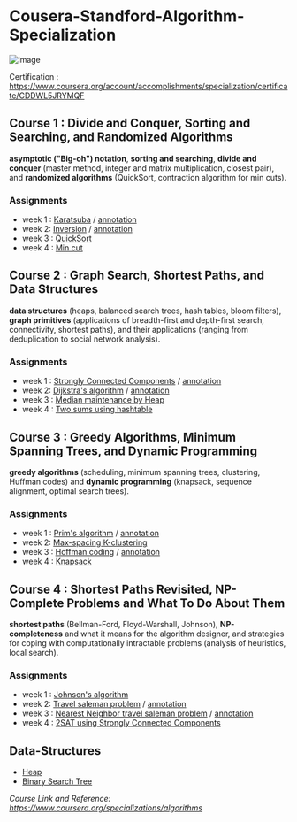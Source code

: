 # Cousera-Standford-Algorithm-Specialization
![image](https://encrypted-tbn0.gstatic.com/images?q=tbn%3AANd9GcSueWZLg1z3GqeAljvJ-J26xNXAzZgqWw3BYA&usqp=CAU)     

Certification : https://www.coursera.org/account/accomplishments/specialization/certificate/CDDWL5JRYMQF

## Course 1 : Divide and Conquer, Sorting and Searching, and Randomized Algorithms
**asymptotic ("Big-oh") notation**, **sorting and searching**, **divide and conquer** (master method, integer and matrix multiplication, closest pair), and **randomized algorithms** (QuickSort, contraction algorithm for min cuts).
### Assignments
- week 1 : [Karatsuba](https://github.com/Chang-Chia-Chi/Cousera-Standford-Algorithm-Specialization/tree/main/Divide%20and%20Conquer%2C%20Sorting%20and%20Searching%2C%20and%20Randomized%20Algorithms/week1) / [annotation](https://github.com/Chang-Chia-Chi/Cousera-Standford-Algorithm-Specialization/blob/main/Divide%20and%20Conquer%2C%20Sorting%20and%20Searching%2C%20and%20Randomized%20Algorithms/week1/Karatsuba.pdf)
- week 2: [Inversion](https://github.com/Chang-Chia-Chi/Cousera-Standford-Algorithm-Specialization/tree/main/Divide%20and%20Conquer%2C%20Sorting%20and%20Searching%2C%20and%20Randomized%20Algorithms/week2) / [annotation](https://github.com/Chang-Chia-Chi/Cousera-Standford-Algorithm-Specialization/blob/main/Divide%20and%20Conquer%2C%20Sorting%20and%20Searching%2C%20and%20Randomized%20Algorithms/week2/Inversion.pdf)
- week 3 : [QuickSort](https://github.com/Chang-Chia-Chi/Cousera-Standford-Algorithm-Specialization/tree/main/Divide%20and%20Conquer%2C%20Sorting%20and%20Searching%2C%20and%20Randomized%20Algorithms/week3)
- week 4 : [Min cut](https://github.com/Chang-Chia-Chi/Cousera-Standford-Algorithm-Specialization/tree/main/Divide%20and%20Conquer%2C%20Sorting%20and%20Searching%2C%20and%20Randomized%20Algorithms/week4)

## Course 2 : Graph Search, Shortest Paths, and Data Structures
**data structures** (heaps, balanced search trees, hash tables, bloom filters), **graph primitives** (applications of breadth-first and depth-first search, connectivity, shortest paths), and their applications (ranging from deduplication to social network analysis).
### Assignments
- week 1 : [Strongly Connected Components](https://github.com/Chang-Chia-Chi/Cousera-Standford-Algorithm-Specialization/tree/main/Graph%20Search%2C%20Shortest%20Paths%2C%20and%20Data%20Structures/week1) / [annotation](https://github.com/Chang-Chia-Chi/Cousera-Standford-Algorithm-Specialization/blob/main/Graph%20Search%2C%20Shortest%20Paths%2C%20and%20Data%20Structures/week1/SCC.pdf)
- week 2: [Dijkstra's algorithm](https://github.com/Chang-Chia-Chi/Cousera-Standford-Algorithm-Specialization/tree/main/Graph%20Search%2C%20Shortest%20Paths%2C%20and%20Data%20Structures/week2) / [annotation](https://github.com/Chang-Chia-Chi/Cousera-Standford-Algorithm-Specialization/blob/main/Graph%20Search%2C%20Shortest%20Paths%2C%20and%20Data%20Structures/week2/Dijkstra.pdf)
- week 3 : [Median maintenance by Heap](https://github.com/Chang-Chia-Chi/Cousera-Standford-Algorithm-Specialization/tree/main/Graph%20Search%2C%20Shortest%20Paths%2C%20and%20Data%20Structures/week3)
- week 4 : [Two sums using hashtable](https://github.com/Chang-Chia-Chi/Cousera-Standford-Algorithm-Specialization/tree/main/Graph%20Search%2C%20Shortest%20Paths%2C%20and%20Data%20Structures/week4)

## Course 3 : Greedy Algorithms, Minimum Spanning Trees, and Dynamic Programming
**greedy algorithms** (scheduling, minimum spanning trees, clustering, Huffman codes) and **dynamic programming** (knapsack, sequence alignment, optimal search trees).
### Assignments
- week 1 : [Prim's algorithm](https://github.com/Chang-Chia-Chi/Cousera-Standford-Algorithm-Specialization/tree/main/Greedy%20Algorithms%2C%20Minimum%20Spanning%20Trees%2C%20and%20Dynamic%20Programming/week1) / [annotation](https://github.com/Chang-Chia-Chi/Cousera-Standford-Algorithm-Specialization/blob/main/Greedy%20Algorithms%2C%20Minimum%20Spanning%20Trees%2C%20and%20Dynamic%20Programming/week1/Prim.pdf)
- week 2: [Max-spacing K-clustering](https://github.com/Chang-Chia-Chi/Cousera-Standford-Algorithm-Specialization/tree/main/Greedy%20Algorithms%2C%20Minimum%20Spanning%20Trees%2C%20and%20Dynamic%20Programming/week2)
- week 3 : [Hoffman coding](https://github.com/Chang-Chia-Chi/Cousera-Standford-Algorithm-Specialization/tree/main/Greedy%20Algorithms%2C%20Minimum%20Spanning%20Trees%2C%20and%20Dynamic%20Programming/week3) / [annotation](https://github.com/Chang-Chia-Chi/Cousera-Standford-Algorithm-Specialization/blob/main/Greedy%20Algorithms%2C%20Minimum%20Spanning%20Trees%2C%20and%20Dynamic%20Programming/week3/Hoffman.pdf)
- week 4 : [Knapsack](https://github.com/Chang-Chia-Chi/Cousera-Standford-Algorithm-Specialization/tree/main/Greedy%20Algorithms%2C%20Minimum%20Spanning%20Trees%2C%20and%20Dynamic%20Programming/week4)

## Course 4 : Shortest Paths Revisited, NP-Complete Problems and What To Do About Them
**shortest paths** (Bellman-Ford, Floyd-Warshall, Johnson), **NP-completeness** and what it means for the algorithm designer, and strategies for coping with computationally intractable problems (analysis of heuristics, local search).
### Assignments
- week 1 : [Johnson's algorithm](https://github.com/Chang-Chia-Chi/Cousera-Standford-Algorithm-Specialization/tree/main/Shortest%20Paths%20Revisited%2C%20NP-Complete%20Problems%20and%20What%20To%20Do%20About%20Them/week1)
- week 2: [Travel saleman problem](https://github.com/Chang-Chia-Chi/Cousera-Standford-Algorithm-Specialization/tree/main/Shortest%20Paths%20Revisited%2C%20NP-Complete%20Problems%20and%20What%20To%20Do%20About%20Them/week2) / [annotation](https://github.com/Chang-Chia-Chi/Cousera-Standford-Algorithm-Specialization/blob/main/Shortest%20Paths%20Revisited%2C%20NP-Complete%20Problems%20and%20What%20To%20Do%20About%20Them/week2/NP.pdf)
- week 3 : [Nearest Neighbor travel saleman problem](https://github.com/Chang-Chia-Chi/Cousera-Standford-Algorithm-Specialization/tree/main/Shortest%20Paths%20Revisited%2C%20NP-Complete%20Problems%20and%20What%20To%20Do%20About%20Them/week3) / [annotation](https://github.com/Chang-Chia-Chi/Cousera-Standford-Algorithm-Specialization/blob/main/Shortest%20Paths%20Revisited%2C%20NP-Complete%20Problems%20and%20What%20To%20Do%20About%20Them/week3/Nearest%20Neighbor.pdf)
- week 4 : [2SAT using Strongly Connected Components](https://github.com/Chang-Chia-Chi/Cousera-Standford-Algorithm-Specialization/tree/main/Shortest%20Paths%20Revisited%2C%20NP-Complete%20Problems%20and%20What%20To%20Do%20About%20Them/week4)

## Data-Structures
- [Heap](https://github.com/Chang-Chia-Chi/Cousera-Standford-Algorithm-Specialization/tree/main/Graph%20Search%2C%20Shortest%20Paths%2C%20and%20Data%20Structures/Heap)
- [Binary Search Tree](https://github.com/Chang-Chia-Chi/Cousera-Standford-Algorithm-Specialization/tree/main/Graph%20Search%2C%20Shortest%20Paths%2C%20and%20Data%20Structures/Binary-Search-Tree)     


*Course Link and Reference: https://www.coursera.org/specializations/algorithms*
